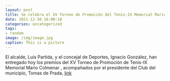 ```yaml
---
layout: post
title: Se celebra el XV Torneo de Promoción del Tenis-IX Memorial Mario Colmenar
date: 2021-12-30 16:00:18
categories: uncategorized
tags:
- random
image: /img/image.jpg
caption: This is a picture
---
```

El alcalde, Luis Partida, y el concejal de Deportes, Ignacio González, han entregado hoy los premios del XV Torneo de Promoción de Tenis-IX Memorial Mario Colmenar , acompañados por el presidente del Club del municipio, Tomas de Prada,   [link](https://www.ayto-villacanada.es/deportes/se-celebra-el-xv-torneo-de-promocion-del-tenis-ix-memorial-mario-colmenar/)
